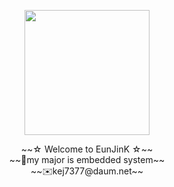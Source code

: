 <p align="center">
<img src="https://user-images.githubusercontent.com/59238838/101325407-0b99e780-38af-11eb-9414-153f82cbeb46.jpg" width="200" height="200">
  </p>
<center>
~~☆ Welcome to EunJinK ☆~~<br/>~~🤨my major is embedded system~~ <br/>~~✉️kej7377@daum.net~~
</center

